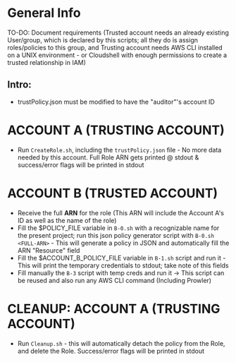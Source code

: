 # General Info

TO-DO: Document requirements (Trusted account needs an already existing User/group, which is declared by this scripts; all they do is assign roles/policies to this group, and Trusting account needs AWS CLI installed on a UNIX environment - or Cloudshell with enough permissions to create a trusted relationship in IAM)

## Intro:

- trustPolicy.json must be modified to have the "auditor"'s account ID

# ACCOUNT A (TRUSTING ACCOUNT)
- Run `CreateRole.sh`, including the `trustPolicy.json` file - No more data needed by this account. Full Role ARN gets printed @ stdout & success/error flags will be printed in stdout

# ACCOUNT B (TRUSTED ACCOUNT)
- Receive the full **ARN** for the role (This ARN will include the Account A's ID as well as the name of the role)
- Fill the $POLICY_FILE variable in `B-0.sh` with a recognizable name for the present project; run this json policy generator script with `B-0.sh <FULL-ARN>` - This will generate a policy in JSON and automatically fill the ARN "Resource" field
- Fill the $ACCOUNT_B_POLICY_FILE variable in `B-1.sh` script and run it - This will print the temporary credentials to stdout; take note of this fields
- Fill manually the `B-3` script with temp creds and run it -> This script can be reused and also run any AWS CLI command (Including Prowler)

# CLEANUP: ACCOUNT A (TRUSTING ACCOUNT)
- Run `Cleanup.sh` - this will automatically detach the policy from the Role, and delete the Role. Success/error flags will be printed in stdout
